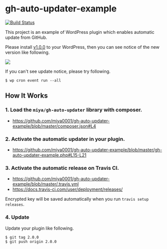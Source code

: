# gh-auto-updater-example

[![Build Status](https://travis-ci.org/miya0001/gh-auto-updater-example.svg?branch=master)](https://travis-ci.org/miya0001/gh-auto-updater-example)

This project is an example of WordPress plugin which enables automatic update from GitHub.

Please install [v1.0.0](https://github.com/miya0001/gh-auto-updater-example/releases/download/1.0.0/gh-auto-updater-example.zip) to your WordPress, then you can see notice of the new version like following.

![](https://www.evernote.com/l/ABUN-UErKq5OUryilvVvE7Ufk_3yQtlRS3kB/image.png)

If you can't see update notice, please try following.

```
$ wp cron event run --all
```

## How It Works

### 1. Load the `miya/gh-auto-updater` library with composer.

* https://github.com/miya0001/gh-auto-updater-example/blob/master/composer.json#L4

### 2. Activate the automatic updater in your plugin.

* https://github.com/miya0001/gh-auto-updater-example/blob/master/gh-auto-updater-example.php#L15-L21

### 3. Activate the automatic release on Travis CI.

* https://github.com/miya0001/gh-auto-updater-example/blob/master/.travis.yml
* https://docs.travis-ci.com/user/deployment/releases/

Encrypted key will be saved automatically when you run `travis setup releases`.

### 4. Update

Update your plugin like following.

```
$ git tag 2.0.0
$ git push origin 2.0.0
```

